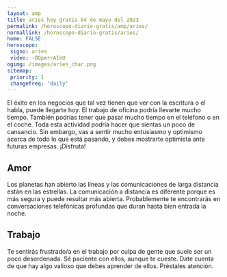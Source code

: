 ```yaml
---
layout: amp
title: aries hoy gratis 04 de mayo del 2023 
permalink: /horoscopo-diario-gratis/amp/aries/
normallink: /horoscopo-diario-gratis/aries/
home: FALSE
horoscopo:
 signo: aries
 video: -DQpmrrAIeU
ogimg: /images/aries_char.png
sitemap:
 priority: 1
 changefreq: 'daily'
---
```



El éxito en los negocios que tal vez tienen que ver con la escritura o el habla, puede llegarte hoy. El trabajo de oficina podría llevarte mucho tiempo. También podrías tener que pasar mucho tiempo en el teléfono o en el coche. Toda esta actividad podría hacer que sientas un poco de cansancio. Sin embargo, vas a sentir mucho entusiasmo y optimismo acerca de todo lo que está pasando, y debes mostrarte optimista ante futuras empresas. ¡Disfruta!

## Amor

Los planetas han abierto las líneas y las comunicaciones de larga distancia están en las estrellas. La comunicación a distancia es diferente porque es más segura y puede resultar más abierta. Probablemente te encontrarás en conversaciones telefónicas profundas que duran hasta bien entrada la noche.

## Trabajo

Te sentirás frustrado/a en el trabajo por culpa de gente que suele ser un poco desordenada. Sé paciente con ellos, aunque te cueste. Date cuenta de que hay algo valioso que debes aprender de ellos. Préstales atención.